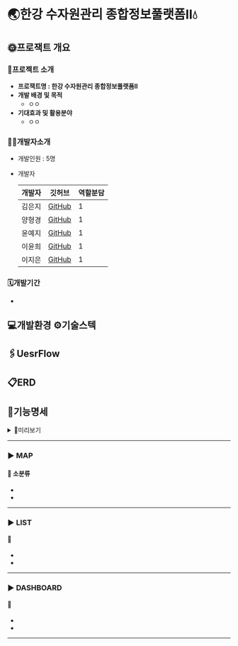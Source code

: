 # 🌏한강 수자원관리 종합정보풀랫폼Ⅱ💧

## 🌞프로잭트 개요
### 📢프로젝트 소개
- **프로잭트명 : 한강 수자원관리 종합정보풀랫폼Ⅱ** 
- **개발 배경 및 목적**
    - ㅇㅇ
- **기대효과 및 활용분야**
    - ㅇㅇ

### 🧑‍💻개발자소개

- 개발인원 : 5명
- 개발자

  | 개발자 | 깃허브 | 역할분담  | 
  |-----|-----|-------|
  | 김은지 | [GitHub](https://github.com/3un3un) | 1     |
  | 양형경 | [GitHub](https://github.com/yhg1024) | 1     |
  | 윤예지 | [GitHub](https://github.com/Yeji-Yoon) | 1     |
  | 이윤희 | [GitHub](https://github.com/yunii118) | 1     |
  | 이지은 | [GitHub](https://github.com/dkumylove) | 1     |


### 🗓️개발기간

- 


## 💻개발환경 ⚙️기술스텍



## 🖇️UesrFlow


## 📋ERD


## 📑기능명세

<details>
<summary>🔎미리보기</summary>

| 1  | 1 | 1 |
|----|---|---|
| 1) | 1 | 1 |


</details>

---

### ▶️ MAP

#### 📖 소분류

- 
-

---

### ▶️ LIST

#### 📖

-
-

---

### ▶️ DASHBOARD

#### 📖

-
-

---


